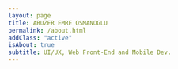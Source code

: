 ```yaml
---
layout: page
title: ABUZER EMRE OSMANOGLU
permalink: /about.html
addClass: "active"
isAbout: true
subtitle: UI/UX, Web Front-End and Mobile Dev.
---
```





